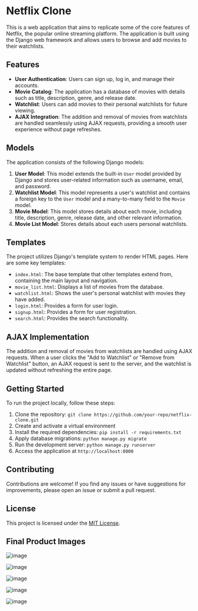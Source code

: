 # Netflix Clone

This is a web application that aims to replicate some of the core features of Netflix, the popular online streaming platform. The application is built using the Django web framework and allows users to browse and add movies to their watchlists.

## Features

- **User Authentication**: Users can sign up, log in, and manage their accounts.
- **Movie Catalog**: The application has a database of movies with details such as title, description, genre, and release date.
- **Watchlist**: Users can add movies to their personal watchlists for future viewing.
- **AJAX Integration**: The addition and removal of movies from watchlists are handled seamlessly using AJAX requests, providing a smooth user experience without page refreshes.

## Models

The application consists of the following Django models:

1. **User Model**: This model extends the built-in `User` model provided by Django and stores user-related information such as username, email, and password.
2. **Watchlist Model**: This model represents a user's watchlist and contains a foreign key to the `User` model and a many-to-many field to the `Movie` model.
3. **Movie Model**: This model stores details about each movie, including title, description, genre, release date, and other relevant information.
4. **Movie List Model**: Stores details about each users personal watchlists.

## Templates

The project utilizes Django's template system to render HTML pages. Here are some key templates:

- `index.html`: The base template that other templates extend from, containing the main layout and navigation.
- `movie_list.html`: Displays a list of movies from the database.
- `watchlist.html`: Shows the user's personal watchlist with movies they have added.
- `login.html`: Provides a form for user login.
- `signup.html`: Provides a form for user registration.
- `search.html`: Provides the search functionality.

## AJAX Implementation

The addition and removal of movies from watchlists are handled using AJAX requests. When a user clicks the "Add to Watchlist" or "Remove from Watchlist" button, an AJAX request is sent to the server, and the watchlist is updated without refreshing the entire page.

## Getting Started

To run the project locally, follow these steps:

1. Clone the repository: `git clone https://github.com/your-repo/netflix-clone.git`
2. Create and activate a virtual environment
3. Install the required dependencies: `pip install -r requirements.txt`
4. Apply database migrations: `python manage.py migrate`
5. Run the development server: `python manage.py runserver`
6. Access the application at `http://localhost:8000`

## Contributing

Contributions are welcome! If you find any issues or have suggestions for improvements, please open an issue or submit a pull request.

## License

This project is licensed under the [MIT License](LICENSE).

## Final Product Images

![image](https://github.com/eshanpandey/NetPrime-Django/assets/56771531/6b689d4b-85cd-4e87-9517-5eba873dba2b)

![image](https://github.com/eshanpandey/NetPrime-Django/assets/56771531/a117b97f-72d0-4331-988e-775ea177e2de)

![image](https://github.com/eshanpandey/NetPrime-Django/assets/56771531/457834be-d1e5-4388-b3db-f0e6a44957b9)

![image](https://github.com/eshanpandey/NetPrime-Django/assets/56771531/ed7ac06a-1f1a-4c29-93d8-4d1db2a451f6)

![image](https://github.com/eshanpandey/NetPrime-Django/assets/56771531/e28b3dd8-ab5f-45ff-bbe5-c11de24e509b)



